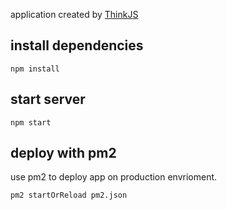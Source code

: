 
application created by [ThinkJS](http://www.thinkjs.org)

## install dependencies

```
npm install
```

## start server

```
npm start
```

## deploy with pm2

use pm2 to deploy app on production envrioment.

```
pm2 startOrReload pm2.json
```

